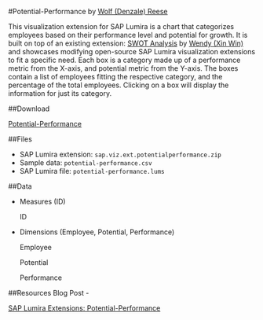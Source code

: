#Potential-Performance
by [Wolf (Denzale) Reese](https://people.sap.com/denzalereese)

This visualization extension for SAP Lumira is a chart that categorizes employees based on their performance level and potential for growth. It is built on top of an existing extension: [SWOT Analysis](https://github.com/SAP/lumira-extension-viz/tree/master/SWOT_Analysis) by [Wendy (Xin Win)](http://scn.sap.com/people/wendy.xin.wen) and showcases modifying open-source SAP Lumira visualization extensions to fit a specific need. Each box is a category made up of a performance metric from the X-axis, and potential metric from the Y-axis. The boxes contain a list of employees fitting the respective category, and the percentage of the total employees. Clicking on a box will display the information for just its category. 

##Download

[Potential-Performance](https://github.com/denzalereese/lumira-extension-viz/raw/master/Potential_Performance/sap.viz.ext.potentialperformance.zip)

##Files 
<ul>
	<li>SAP Lumira extension: <code>sap.viz.ext.potentialperformance.zip</code></li>
	<li>Sample data: <code>potential-performance.csv</code></li>
	<li>SAP Lumira file: <code>potential-performance.lums</code></li>
</ul>

##Data
<ul>
	<li>Measures (ID)
		<p>ID</p>
	</li>
	<li> Dimensions (Employee, Potential, Performance)
		<p>Employee</p>
		<p>Potential</p>
		<p>Performance</p>
	</li>
</ul>

##Resources
Blog Post -

[SAP Lumira Extensions: Potential-Performance]()